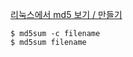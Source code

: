[리눅스에서 md5 보기 / 만들기](http://m.blog.naver.com/jungwan82/20063394999)

```
$ md5sum -c filename
$ md5sum filename
```